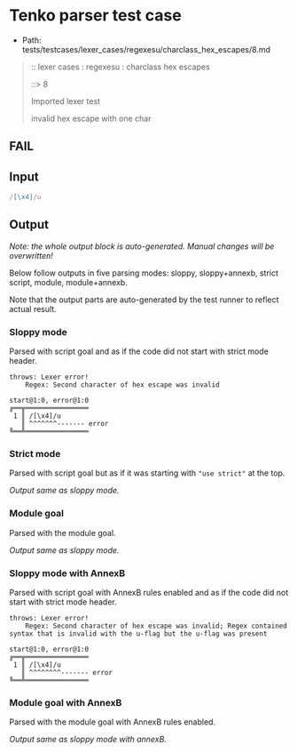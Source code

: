 # Tenko parser test case

- Path: tests/testcases/lexer_cases/regexesu/charclass_hex_escapes/8.md

> :: lexer cases : regexesu : charclass hex escapes
>
> ::> 8
>
> Imported lexer test
>
> invalid hex escape with one char

## FAIL

## Input

`````js
/[\x4]/u
`````

## Output

_Note: the whole output block is auto-generated. Manual changes will be overwritten!_

Below follow outputs in five parsing modes: sloppy, sloppy+annexb, strict script, module, module+annexb.

Note that the output parts are auto-generated by the test runner to reflect actual result.

### Sloppy mode

Parsed with script goal and as if the code did not start with strict mode header.

`````
throws: Lexer error!
    Regex: Second character of hex escape was invalid

start@1:0, error@1:0
╔══╦════════════════
 1 ║ /[\x4]/u
   ║ ^^^^^^^------- error
╚══╩════════════════

`````

### Strict mode

Parsed with script goal but as if it was starting with `"use strict"` at the top.

_Output same as sloppy mode._

### Module goal

Parsed with the module goal.

_Output same as sloppy mode._

### Sloppy mode with AnnexB

Parsed with script goal with AnnexB rules enabled and as if the code did not start with strict mode header.

`````
throws: Lexer error!
    Regex: Second character of hex escape was invalid; Regex contained syntax that is invalid with the u-flag but the u-flag was present

start@1:0, error@1:0
╔══╦════════════════
 1 ║ /[\x4]/u
   ║ ^^^^^^^^------- error
╚══╩════════════════

`````

### Module goal with AnnexB

Parsed with the module goal with AnnexB rules enabled.

_Output same as sloppy mode with annexB._
